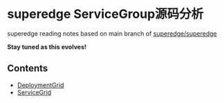 superedge ServiceGroup源码分析
============================

superedge reading notes based on main branch of [superedge/superedge](https://github.com/superedge/superedge)

**Stay tuned as this evolves!**

## Contents

* [DeploymentGrid](deploymentgrid.md)
* [ServiceGrid](servicegrid.md)